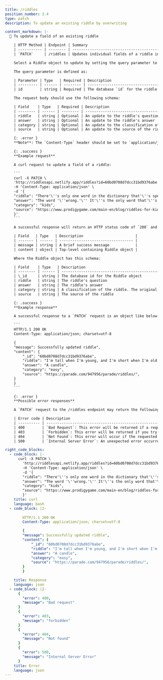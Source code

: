 ```yaml
---
title: /riddles
position_number: 3.4
type: patch
description: To update an existing riddle by overwriting

content_markdown: |-
  📌 To update a field of an existing riddle

    | HTTP Method | Endpoint | Summary                                               |
    | ----------- | -------- | ----------------------------------------------------- |
    | `PATCH`     | /riddles | Updates individual fields of a riddle in the database |

    Select a Riddle object to update by setting the query parameter to its `id`. Use the JSON request body to set one or more fields to a new value. Omitted fields retain their values. Currently, updating seed data (the initial riddles added to the database) is not allowed.

    The query parameter is defined as:

    | Parameter | Type   | Required | Description                                                                                                                                     |
    | --------- | ------ | -------- | ----------------------------------------------------------------------------------------------------------------------------------------------- |
    | id        | string | Required | The database `id` for the riddle. This is needed for `PUT`, `PATCH`, or `DELETE` requests which are operations performed on an existing riddle. |

    The request body should use the following schema:

    | Field    | Type   | Required | Description                                                                                                                                                                                                                     |
    | -------- | ------ | -------- | ------------------------------------------------------------------------------------------------------------------------------------------------------------------------------------------------------------------------------- |
    | riddle   | string | Optional | An update to the riddle's question                                                                                                                                                                                              |
    | answer   | string | Optional | An update to the riddle's answer                                                                                                                                                                                                |
    | category | string | Optional | An update to the classification of the riddle. It should be one-word and not contain spaces. The original database includes the categories: easy, hard, funny, kids, math, and word. This is not an enum and more can be added. |
    | source   | string | Optional | An update to the source of the riddle

    {: .error }
    **Note**: The `Content-Type` header should be set to `application/json`.

    {: .success }
    **Example request**

    A curl request to update a field of a riddle:

    ```
    curl -X PATCH \
    'http://riddlesapi.netlify.app/riddles?id=60bd0708d7dcc31bd9376abe' \
    -H 'Content-Type: application/json' \
    -d '{
    "riddle": "There'\''s only one word in the dictionary that'\''s spelled wrong. What is it?",
    "answer": "The word '\''wrong.'\'' It'\''s the only word that'\''s spelled W-R-O-N-G.",
    "category": "kids",
    "source": "https://www.prodigygame.com/main-en/blog/riddles-for-kids/"
    }'
    ```

    A successful response will return an HTTP status code of `200` and have the following schema:

    | Field   | Type   | Description                        |
    | ------- | ------ | ---------------------------------- |
    | message | string | A brief success message            |
    | content | object | Top-level containing Riddle object |

    Where the Riddle object has this schema:

    | Field    | Type   | Description                                                                                                                                                        |
    | -------- | ------ | ------------------------------------------------------------------------------------------------------------------------------------------------------------------ |
    | \_id     | string | The database id for the Riddle object                                                                                                                              |
    | riddle   | string | The riddle's question                                                                                                                                              |
    | answer   | string | The riddle's answer                                                                                                                                                |
    | category | string | A classification of the riddle. The original database includes the categories: easy, hard, funny, kids, math, and word. This is not an enum and more can be added. |
    | source   | string | The source of the riddle                                                                                                                                           |

    {: .success }
    **Example response**

    A successful response to a `PATCH` request is an object like below:

    ```
    HTTP/1.1 200 OK
    Content-Type: application/json; charset=utf-8

    {
    "message": Successfully updated riddle",
    "content": {
        "_id": "60bd0708d7dcc31bd9376abe",
        "riddle": "I'm tall when I'm young, and I'm short when I'm old. What am I?",
        "answer": "A candle",
        "category": "easy",
        "source": "https://parade.com/947956/parade/riddles/",
    }
    }
    ```

    {: .error }
    **Possible error responses**

    A `PATCH` request to the /riddles endpoint may return the following errors:

    | Error code | Description                                                                                                                                |
    | ---------- | ------------------------------------------------------------------------------------------------------------------------------------------ |
    | 400        | `Bad Request`: This error will be returned if a required field in the request body is missing or if the `category` field contains a space. |
    | 403        | `Forbidden`: This error will be returned if you try to modify the seed data (the initial riddles added to the database).                   |
    | 404        | `Not Found`: This error will occur if the requested riddle `id` is not found in the database.                                              |
    | 500        | `Internal Server Error`: An unexpected error occurred on the server.

right_code_blocks:
  - code_block: |-
      curl -X PATCH \
        'http://riddlesapi.netlify.app/riddles?id=60bd0708d7dcc31bd9376abe' \
        -H 'Content-Type: application/json' \
        -d '{
        "riddle": "There'\''s only one word in the dictionary that'\''s spelled wrong. What is it?",
        "answer": "The word '\''wrong.'\'' It'\''s the only word that'\''s spelled W-R-O-N-G.",
        "category": "kids",
        "source": "https://www.prodigygame.com/main-en/blog/riddles-for-kids/"
        }'
    title: curl
    language: bash
  - code_block: |2-
      
        HTTP/1.1 200 OK
        Content-Type: application/json; charset=utf-8

        {
        "message": Successfully updated riddle",
        "content": {
            "_id": "60bd0708d7dcc31bd9376abe",
            "riddle": "I'm tall when I'm young, and I'm short when I'm old. What am I?",
            "answer": "A candle",
            "category": "easy",
            "source": "https://parade.com/947956/parade/riddles/",
        }
        }

    title: Response
    language: json
  - code_block: |2-
      {
        "error": 400,
        "message": "Bad request"
      }
      {
        "error": 403,
        "message": "forbidden"
      }
      {
        "error": 404,
        "message": "Not found"
      }
      {
        "error": 500,
        "message": "Internal Server Error"
      }
    title: Error
    language: json
---
```

